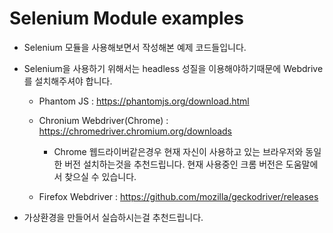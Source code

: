 Selenium Module examples
===

- Selenium 모듈을 사용해보면서 작성해본 예제 코드들입니다.

- Selenium을 사용하기 위해서는 headless 성질을 이용해야하기때문에 Webdrive를 설치해주셔야 합니다.

  - Phantom JS : https://phantomjs.org/download.html
  
  - Chronium Webdriver(Chrome) : https://chromedriver.chromium.org/downloads
    
    - Chrome 웹드라이버같은경우 현재 자신이 사용하고 있는 브라우저와 동일한 버전 설치하는것을 추천드립니다. 현재 사용중인 크롬 버전은 도움말에서 찾으실 수 있습니다.
    
  - Firefox Webdriver : https://github.com/mozilla/geckodriver/releases
 
- 가상환경을 만들어서 실습하시는걸 추천드립니다.
